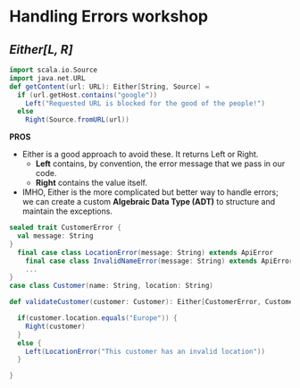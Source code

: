 # Handling Errors workshop


## *Either[L, R]*


```scala
import scala.io.Source
import java.net.URL
def getContent(url: URL): Either[String, Source] =
  if (url.getHost.contains("google"))
    Left("Requested URL is blocked for the good of the people!")
  else
    Right(Source.fromURL(url))
```

**PROS**
- Either is a good approach to avoid these. It returns Left or Right.
	- **Left** contains, by convention, the error message that we pass in our code.
	- **Right** contains the value itself.
- IMHO, Either is the more complicated but better way to handle errors; we can create a custom **Algebraic Data Type (ADT)** to structure and maintain the exceptions.
```scala
sealed trait CustomerError {
  val message: String
}
  final case class LocationError(message: String) extends ApiError
	final case class InvalidNameError(message: String) extends ApiError
	...
}
case class Customer(name: String, location: String)

def validateCustomer(customer: Customer): Either[CustomerError, Customer] =

  if(customer.location.equals("Europe")) {
    Right(customer)
  }
  else {
    Left(LocationError("This customer has an invalid location"))
  }

}
```

		
